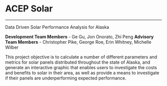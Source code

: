 # ACEP Solar 

***

Data Driven Solar Performance Analysis for Alaska

**Development Team Members** - Ge Gu, Jon Onorato, Zhi Peng
**Advisory Team Members** - Christopher Pike, George Roe, Erin Whitney, Michelle Wilber

This project objective is to calculate a number of different parameters and metrics for solar panels distributed throughout the state of Alaska, and generate an interactive graphic that enables users to investigate the costs and benefits to solar in their area, as well as provide a means to investigate if their panels are underperforming expected performance. 

